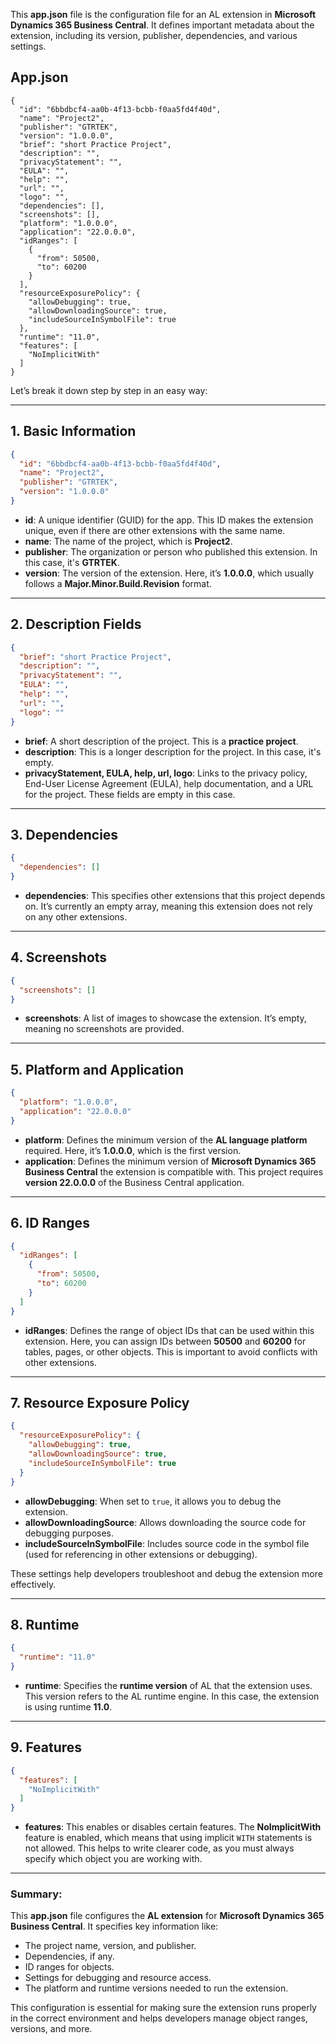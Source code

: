 This **app.json** file is the configuration file for an AL extension in **Microsoft Dynamics 365 Business Central**. It defines important metadata about the extension, including its version, publisher, dependencies, and various settings.
## App.json
```al
{
  "id": "6bbdbcf4-aa0b-4f13-bcbb-f0aa5fd4f40d",
  "name": "Project2",
  "publisher": "GTRTEK",
  "version": "1.0.0.0",
  "brief": "short Practice Project",
  "description": "",
  "privacyStatement": "",
  "EULA": "",
  "help": "",
  "url": "",
  "logo": "",
  "dependencies": [],
  "screenshots": [],
  "platform": "1.0.0.0",
  "application": "22.0.0.0",
  "idRanges": [
    {
      "from": 50500,
      "to": 60200
    }
  ],
  "resourceExposurePolicy": {
    "allowDebugging": true,
    "allowDownloadingSource": true,
    "includeSourceInSymbolFile": true
  },
  "runtime": "11.0",
  "features": [
    "NoImplicitWith"
  ]
}
```



Let’s break it down step by step in an easy way:

---

## 1. **Basic Information**
```json
{
  "id": "6bbdbcf4-aa0b-4f13-bcbb-f0aa5fd4f40d",
  "name": "Project2",
  "publisher": "GTRTEK",
  "version": "1.0.0.0"
}
```
- **id**: A unique identifier (GUID) for the app. This ID makes the extension unique, even if there are other extensions with the same name.
- **name**: The name of the project, which is **Project2**.
- **publisher**: The organization or person who published this extension. In this case, it's **GTRTEK**.
- **version**: The version of the extension. Here, it’s **1.0.0.0**, which usually follows a **Major.Minor.Build.Revision** format.

---

## 2. **Description Fields**
```json
{
  "brief": "short Practice Project",
  "description": "",
  "privacyStatement": "",
  "EULA": "",
  "help": "",
  "url": "",
  "logo": ""
}
```
- **brief**: A short description of the project. This is a **practice project**.
- **description**: This is a longer description for the project. In this case, it's empty.
- **privacyStatement, EULA, help, url, logo**: Links to the privacy policy, End-User License Agreement (EULA), help documentation, and a URL for the project. These fields are empty in this case.

---

## 3. **Dependencies**
```json
{
  "dependencies": []
}
```
- **dependencies**: This specifies other extensions that this project depends on. It’s currently an empty array, meaning this extension does not rely on any other extensions.

---

## 4. **Screenshots**
```json
{
  "screenshots": []
}
```
- **screenshots**: A list of images to showcase the extension. It’s empty, meaning no screenshots are provided.

---

## 5. **Platform and Application**
```json
{
  "platform": "1.0.0.0",
  "application": "22.0.0.0"
}
```
- **platform**: Defines the minimum version of the **AL language platform** required. Here, it’s **1.0.0.0**, which is the first version.
- **application**: Defines the minimum version of **Microsoft Dynamics 365 Business Central** the extension is compatible with. This project requires **version 22.0.0.0** of the Business Central application.

---

## 6. **ID Ranges**
```json
{
  "idRanges": [
    {
      "from": 50500,
      "to": 60200
    }
  ]
}
```
- **idRanges**: Defines the range of object IDs that can be used within this extension. Here, you can assign IDs between **50500** and **60200** for tables, pages, or other objects. This is important to avoid conflicts with other extensions.

---

## 7. **Resource Exposure Policy**
```json
{
  "resourceExposurePolicy": {
    "allowDebugging": true,
    "allowDownloadingSource": true,
    "includeSourceInSymbolFile": true
  }
}
```
- **allowDebugging**: When set to `true`, it allows you to debug the extension.
- **allowDownloadingSource**: Allows downloading the source code for debugging purposes.
- **includeSourceInSymbolFile**: Includes source code in the symbol file (used for referencing in other extensions or debugging).

These settings help developers troubleshoot and debug the extension more effectively.

---

## 8. **Runtime**
```json
{
  "runtime": "11.0"
}
```
- **runtime**: Specifies the **runtime version** of AL that the extension uses. This version refers to the AL runtime engine. In this case, the extension is using runtime **11.0**.

---

## 9. **Features**
```json
{
  "features": [
    "NoImplicitWith"
  ]
}
```
- **features**: This enables or disables certain features. The **NoImplicitWith** feature is enabled, which means that using implicit `WITH` statements is not allowed. This helps to write clearer code, as you must always specify which object you are working with.

---

### Summary:
This **app.json** file configures the **AL extension** for **Microsoft Dynamics 365 Business Central**. It specifies key information like:
- The project name, version, and publisher.
- Dependencies, if any.
- ID ranges for objects.
- Settings for debugging and resource access.
- The platform and runtime versions needed to run the extension.

This configuration is essential for making sure the extension runs properly in the correct environment and helps developers manage object ranges, versions, and more.
